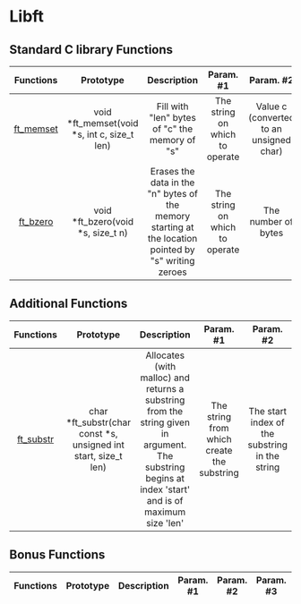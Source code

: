 # Libft
## Standard C library Functions
|Functions|Prototype| Description | Param. #1 | Param. #2 | Param. #3 | Return Value
:-----------:|:-----------:|:-----------: | :-----------: | :-----------: | :-----------: | :-----------:
|[ft_memset](libft/ft_memset.c)|void       *ft_memset(void *s, int c, size_t len)| Fill with "len" bytes of "c" the memory of "s"| The string on which to operate | Value c (converted to an unsigned char) | The number of bytes | A pointer to the memory area s
|[ft_bzero](libft/ft_bzero.c)|void       *ft_bzero(void *s,  size_t n)|Erases the data in the "n" bytes of the memory starting at the location pointed by "s" writing zeroes | The string on which to operate | The number of bytes | None | None

## Additional Functions
|Functions|Prototype| Description | Param. #1 | Param. #2 | Param. #3 | Return Value
:-----------:|:-----------:|:-----------: | :-----------: | :-----------: | :-----------: | :-----------:
|[ft_substr](libft/ft_substr.c)|char   *ft_substr(char const *s, unsigned int start, size_t len)|Allocates (with malloc) and returns a substring from the string given in argument. The substring begins at index 'start' and is of maximum size 'len'| The string from which create the substring | The start index of the substring in the string| The maximum length of the substring | The substring. NULL if the allocation fails

## Bonus Functions
|Functions|Prototype| Description | Param. #1 | Param. #2 | Param. #3 | Return Value
:-----------:|:-----------:|:-----------: | :-----------: | :-----------: | :-----------: | :-----------:
